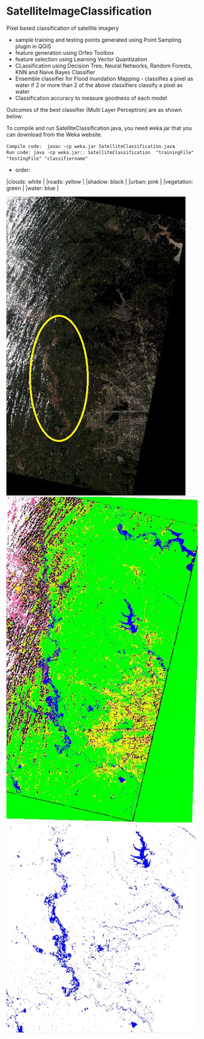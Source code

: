 # SatelliteImageClassification
Pixel based classification of satellite imagery
- sample training and testing points generated using Point Sampling plugin in QGIS
- feature generation using Orfeo Toolbox
- feature selection using Learning Vector Quantization
- CLassification using Decision Tree, Neural Networks, Random Forests, KNN and Naive Bayes Classifier
- Ensemble classifier for Flood Inundation Mapping - classifies a pixel as water if 2 or more than 2 of the above classifiers classify a pixel as water
- Classification accuracy to measure goodness of each model

Outcomes of the best classifier (Multi Layer Perceptron) are as shown below:

To compile and run SatelliteClassification.java, you need weka.jar that you can download from the Weka website.

```
Compile code:  javac -cp weka.jar SatelliteClassification.java  
Run code: java -cp weka.jar:. SatelliteClassification  "trainingFile" "testingFile" "classifiername"
```

- order: 

|clouds: white | 
|roads: yellow |
|shadow: black |
|urban: pink |
|vegetation: green |
|water: blue |

!["Original LANDSAT 8 Image during Flooding"](./OriginalImage.JPG?raw=true "Original LANDSAT 8 Image during Flooding")
!["Multi Layer Perceptron Classification"](./mlpf1.JPG?raw=true "Multi Layer Perceptron Classification")
!["MLP: Water vs Everything Else"](./mlp.JPG?raw=true "MLP: Water vs Everything else, zoomed to flooded region")